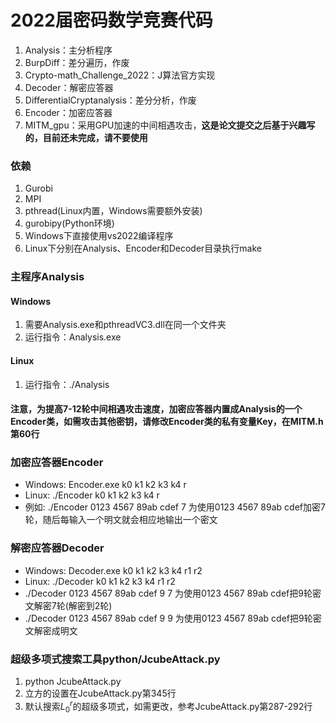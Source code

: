# 2022届密码数学竞赛代码
1. Analysis：主分析程序
2. BurpDiff：差分遍历，作废
3. Crypto-math_Challenge_2022：J算法官方实现
4. Decoder：解密应答器
5. DifferentialCryptanalysis：差分分析，作废
6. Encoder：加密应答器
7. MITM_gpu：采用GPU加速的中间相遇攻击，**这是论文提交之后基于兴趣写的，目前还未完成，请不要使用**

### 依赖
1. Gurobi
2. MPI
3. pthread(Linux内置，Windows需要额外安装)
4. gurobipy(Python环境)
5. Windows下直接使用vs2022编译程序
6. Linux下分别在Analysis、Encoder和Decoder目录执行make

### 主程序Analysis
#### Windows
1. 需要Analysis.exe和pthreadVC3.dll在同一个文件夹
2. 运行指令：Analysis.exe
#### Linux
1. 运行指令：./Analysis
#### 注意，为提高7-12轮中间相遇攻击速度，加密应答器内置成Analysis的一个Encoder类，如需攻击其他密钥，请修改Encoder类的私有变量Key，在MITM.h第60行

### 加密应答器Encoder
* Windows:  Encoder.exe k0 k1 k2 k3 k4 r
* Linux:    ./Encoder k0 k1 k2 k3 k4 r
* 例如:     ./Encoder 0123 4567 89ab cdef 7 为使用0123 4567 89ab cdef加密7轮，随后每输入一个明文就会相应地输出一个密文

### 解密应答器Decoder
* Windows:  Decoder.exe k0 k1 k2 k3 k4 r1 r2
* Linux:    ./Decoder k0 k1 k2 k3 k4 r1 r2
* ./Decoder 0123 4567 89ab cdef 9 7 为使用0123 4567 89ab cdef把9轮密文解密7轮(解密到2轮)
* ./Decoder 0123 4567 89ab cdef 9 9 为使用0123 4567 89ab cdef把9轮密文解密成明文

### 超级多项式搜索工具python/JcubeAttack.py
1. python JcubeAttack.py
2. 立方的设置在JcubeAttack.py第345行
3. 默认搜索$L^r_0$的超级多项式，如需更改，参考JcubeAttack.py第287-292行
